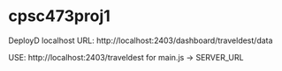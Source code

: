 # cpsc473proj1

DeployD localhost URL:
http://localhost:2403/dashboard/traveldest/data

USE:
http://localhost:2403/traveldest
for main.js -> SERVER_URL

